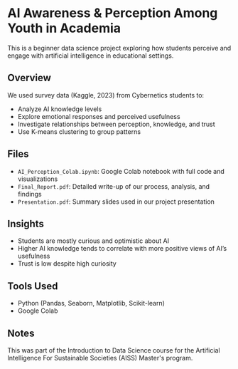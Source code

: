 # AI Awareness & Perception Among Youth in Academia

This is a beginner data science project exploring how students perceive and engage with artificial intelligence in educational settings.

## Overview
We used survey data (Kaggle, 2023) from Cybernetics students to:
- Analyze AI knowledge levels
- Explore emotional responses and perceived usefulness
- Investigate relationships between perception, knowledge, and trust
- Use K-means clustering to group patterns

## Files
- `AI_Perception_Colab.ipynb`: Google Colab notebook with full code and visualizations
- `Final_Report.pdf`: Detailed write-up of our process, analysis, and findings
- `Presentation.pdf`: Summary slides used in our project presentation

## Insights
- Students are mostly curious and optimistic about AI
- Higher AI knowledge tends to correlate with more positive views of AI’s usefulness
- Trust is low despite high curiosity

## Tools Used
- Python (Pandas, Seaborn, Matplotlib, Scikit-learn)
- Google Colab

## Notes
This was part of the Introduction to Data Science course for the Artificial Intelligence For Sustainable Societies (AISS) Master's program.
